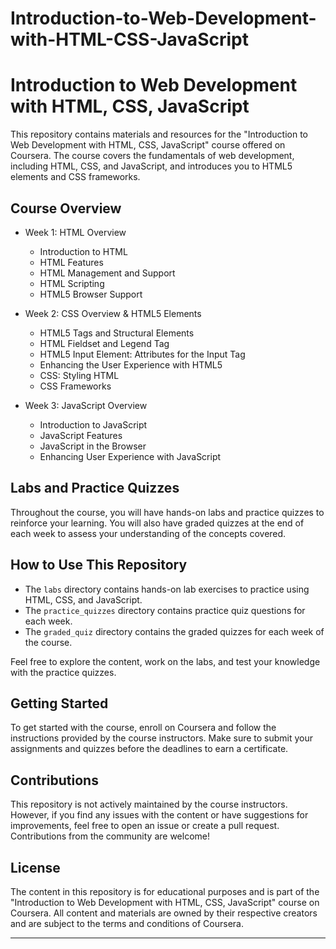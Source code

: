 # Introduction-to-Web-Development-with-HTML-CSS-JavaScript




# Introduction to Web Development with HTML, CSS, JavaScript

This repository contains materials and resources for the "Introduction to Web Development with HTML, CSS, JavaScript" course offered on Coursera. The course covers the fundamentals of web development, including HTML, CSS, and JavaScript, and introduces you to HTML5 elements and CSS frameworks.

## Course Overview

- Week 1: HTML Overview
  - Introduction to HTML
  - HTML Features
  - HTML Management and Support
  - HTML Scripting
  - HTML5 Browser Support

- Week 2: CSS Overview & HTML5 Elements
  - HTML5 Tags and Structural Elements
  - HTML Fieldset and Legend Tag
  - HTML5 Input Element: Attributes for the Input Tag
  - Enhancing the User Experience with HTML5
  - CSS: Styling HTML
  - CSS Frameworks

- Week 3: JavaScript Overview
  - Introduction to JavaScript
  - JavaScript Features
  - JavaScript in the Browser
  - Enhancing User Experience with JavaScript

## Labs and Practice Quizzes

Throughout the course, you will have hands-on labs and practice quizzes to reinforce your learning. You will also have graded quizzes at the end of each week to assess your understanding of the concepts covered.

## How to Use This Repository

- The `labs` directory contains hands-on lab exercises to practice using HTML, CSS, and JavaScript.
- The `practice_quizzes` directory contains practice quiz questions for each week.
- The `graded_quiz` directory contains the graded quizzes for each week of the course.

Feel free to explore the content, work on the labs, and test your knowledge with the practice quizzes.

## Getting Started

To get started with the course, enroll on Coursera and follow the instructions provided by the course instructors. Make sure to submit your assignments and quizzes before the deadlines to earn a certificate.

## Contributions

This repository is not actively maintained by the course instructors. However, if you find any issues with the content or have suggestions for improvements, feel free to open an issue or create a pull request. Contributions from the community are welcome!

## License

The content in this repository is for educational purposes and is part of the "Introduction to Web Development with HTML, CSS, JavaScript" course on Coursera. All content and materials are owned by their respective creators and are subject to the terms and conditions of Coursera.

---
